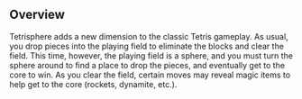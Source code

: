 ## Overview

Tetrisphere adds a new dimension to the classic Tetris gameplay. As usual, you drop pieces into the playing field to eliminate the blocks and clear the field. This time, however, the playing field is a sphere, and you must turn the sphere around to find a place to drop the pieces, and eventually get to the core to win. As you clear the field, certain moves may reveal magic items to help get to the core (rockets, dynamite, etc.).